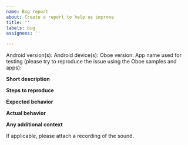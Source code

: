 ```yaml
---
name: Bug report
about: Create a report to help us improve
title: ''
labels: bug
assignees: ''

---
```


Android version(s):
Android device(s):
Oboe version:
App name used for testing (please try to reproduce the issue using the Oboe samples and apps): 

**Short description**

**Steps to reproduce**

**Expected behavior**

**Actual behavior**

**Any additional context**

If applicable, please attach a recording of the sound.

